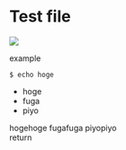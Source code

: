 # Test file

![](https://sumeshi.github.io/me.jpg)

example

```
$ echo hoge
```

- hoge
- fuga
- piyo

hogehoge fugafuga
piyopiyo  
return
